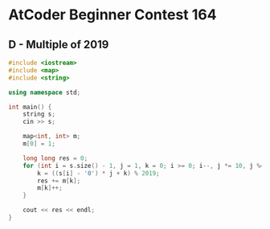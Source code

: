 # AtCoder Beginner Contest 164
## D - Multiple of 2019
```cpp
#include <iostream>
#include <map>
#include <string>

using namespace std;

int main() {
    string s;
    cin >> s;

    map<int, int> m;
    m[0] = 1;

    long long res = 0;
    for (int i = s.size() - 1, j = 1, k = 0; i >= 0; i--, j *= 10, j %= 2019) {
        k = ((s[i] - '0') * j + k) % 2019;
        res += m[k];
        m[k]++;
    }

    cout << res << endl;
}
```
